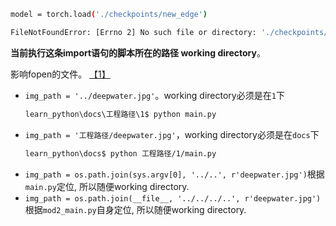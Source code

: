 ```bash
model = torch.load('./checkpoints/new_edge')

FileNotFoundError: [Errno 2] No such file or directory: './checkpoints/new_edge'
```

**当前执行这条import语句的脚本所在的路径 working directory**。

影响fopen的文件。
[【1】](./1/src/mod2/mod2_main.py)
- `img_path = '../deepwater.jpg'`。working directory必须是在`1`下
    ```bash
    learn_python\docs\工程路径\1$ python main.py
    ```
- `img_path = '工程路径/deepwater.jpg'`，working directory必须是在`docs`下
    ```bash
    learn_python\docs$ python 工程路径/1/main.py
    ```
- `img_path = os.path.join(sys.argv[0], '../..', r'deepwater.jpg')`根据`main.py`定位, 所以随便working directory.
- `img_path = os.path.join(__file__, '../../../..', r'deepwater.jpg')`根据`mod2_main.py`自身定位, 所以随便working directory.